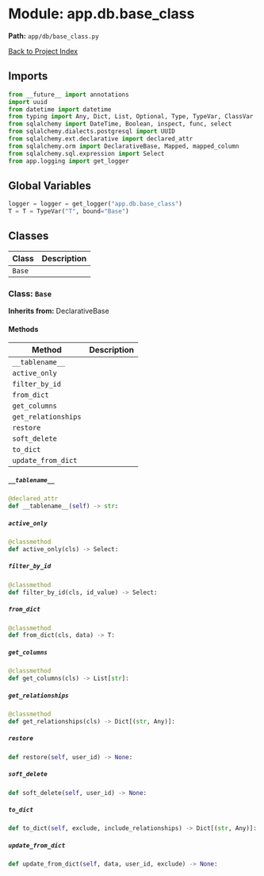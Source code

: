 # Module: app.db.base_class

**Path:** `app/db/base_class.py`

[Back to Project Index](../../../index.md)

## Imports
```python
from __future__ import annotations
import uuid
from datetime import datetime
from typing import Any, Dict, List, Optional, Type, TypeVar, ClassVar
from sqlalchemy import DateTime, Boolean, inspect, func, select
from sqlalchemy.dialects.postgresql import UUID
from sqlalchemy.ext.declarative import declared_attr
from sqlalchemy.orm import DeclarativeBase, Mapped, mapped_column
from sqlalchemy.sql.expression import Select
from app.logging import get_logger
```

## Global Variables
```python
logger = logger = get_logger("app.db.base_class")
T = T = TypeVar("T", bound="Base")
```

## Classes

| Class | Description |
| --- | --- |
| `Base` |  |

### Class: `Base`
**Inherits from:** DeclarativeBase

#### Methods

| Method | Description |
| --- | --- |
| `__tablename__` |  |
| `active_only` |  |
| `filter_by_id` |  |
| `from_dict` |  |
| `get_columns` |  |
| `get_relationships` |  |
| `restore` |  |
| `soft_delete` |  |
| `to_dict` |  |
| `update_from_dict` |  |

##### `__tablename__`
```python
@declared_attr
def __tablename__(self) -> str:
```

##### `active_only`
```python
@classmethod
def active_only(cls) -> Select:
```

##### `filter_by_id`
```python
@classmethod
def filter_by_id(cls, id_value) -> Select:
```

##### `from_dict`
```python
@classmethod
def from_dict(cls, data) -> T:
```

##### `get_columns`
```python
@classmethod
def get_columns(cls) -> List[str]:
```

##### `get_relationships`
```python
@classmethod
def get_relationships(cls) -> Dict[(str, Any)]:
```

##### `restore`
```python
def restore(self, user_id) -> None:
```

##### `soft_delete`
```python
def soft_delete(self, user_id) -> None:
```

##### `to_dict`
```python
def to_dict(self, exclude, include_relationships) -> Dict[(str, Any)]:
```

##### `update_from_dict`
```python
def update_from_dict(self, data, user_id, exclude) -> None:
```
